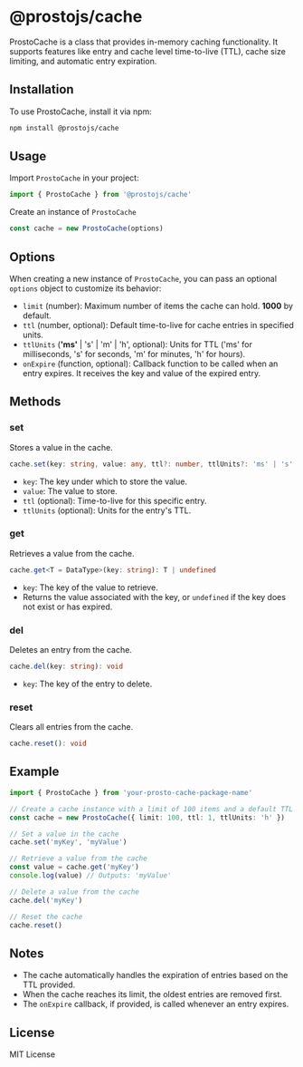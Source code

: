 # @prostojs/cache

ProstoCache is a class that provides in-memory caching functionality.
It supports features like entry and cache level time-to-live (TTL), cache size limiting, and automatic entry expiration.

## Installation

To use ProstoCache, install it via npm:

```bash
npm install @prostojs/cache
```

## Usage

Import `ProstoCache` in your project:

```typescript
import { ProstoCache } from '@prostojs/cache'
```

Create an instance of `ProstoCache`

```typescript
const cache = new ProstoCache(options)
```

## Options

When creating a new instance of `ProstoCache`, you can pass an optional `options` object to customize its behavior:

- `limit` (number): Maximum number of items the cache can hold. **1000** by default.
- `ttl` (number, optional): Default time-to-live for cache entries in specified units.
- `ttlUnits` (**'ms'** | 's' | 'm' | 'h', optional): Units for TTL ('ms' for milliseconds, 's' for seconds, 'm' for minutes, 'h' for hours).
- `onExpire` (function, optional): Callback function to be called when an entry expires. It receives the key and value of the expired entry.

## Methods

### set

Stores a value in the cache.

```typescript
cache.set(key: string, value: any, ttl?: number, ttlUnits?: 'ms' | 's' | 'm' | 'h'): void
```

- `key`: The key under which to store the value.
- `value`: The value to store.
- `ttl` (optional): Time-to-live for this specific entry.
- `ttlUnits` (optional): Units for the entry's TTL.

### get

Retrieves a value from the cache.

```typescript
cache.get<T = DataType>(key: string): T | undefined
```

- `key`: The key of the value to retrieve.
- Returns the value associated with the key, or `undefined` if the key does not exist or has expired.

### del

Deletes an entry from the cache.

```typescript
cache.del(key: string): void
```

- `key`: The key of the entry to delete.

### reset

Clears all entries from the cache.

```typescript
cache.reset(): void
```

## Example

```typescript
import { ProstoCache } from 'your-prosto-cache-package-name'

// Create a cache instance with a limit of 100 items and a default TTL of 1 hour
const cache = new ProstoCache({ limit: 100, ttl: 1, ttlUnits: 'h' })

// Set a value in the cache
cache.set('myKey', 'myValue')

// Retrieve a value from the cache
const value = cache.get('myKey')
console.log(value) // Outputs: 'myValue'

// Delete a value from the cache
cache.del('myKey')

// Reset the cache
cache.reset()
```

## Notes

- The cache automatically handles the expiration of entries based on the TTL provided.
- When the cache reaches its limit, the oldest entries are removed first.
- The `onExpire` callback, if provided, is called whenever an entry expires.

## License

MIT License
